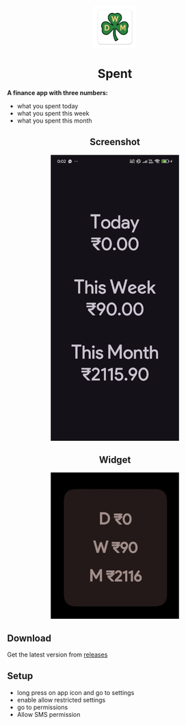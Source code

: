 <div align="center">
<img src="app/src/main/res/ic_launcher-web.png" width="100" height="100">

# Spent
</div>

**A finance app with three numbers:**

- what you spent today
- what you spent this week
- what you spent this month

<div align="center">

## Screenshot
<img src="images/app.jpg" width="300">

## Widget
<img src="images/widget.jpg" width="300">
</div>

## Download
Get the latest version from [releases](https://github.com/Neel-shetty/spent/releases)

## Setup
- long press on app icon and go to settings
- enable allow restricted settings
- go to permissions
- Allow SMS permission